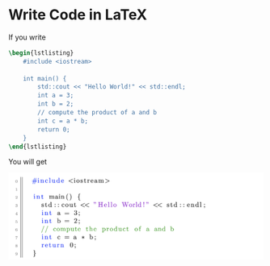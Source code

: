 # Write Code in LaTeX



If you write
```latex
\begin{lstlisting}
	#include <iostream>
  
	int main() {
		std::cout << "Hello World!" << std::endl;
		int a = 3;
		int b = 2;
		// compute the product of a and b
		int c = a * b;
		return 0;
	}
\end{lstlisting}
```
You will get
<p align="left"> 
     <img src="snapshot.png" width="600"> 
</p>
